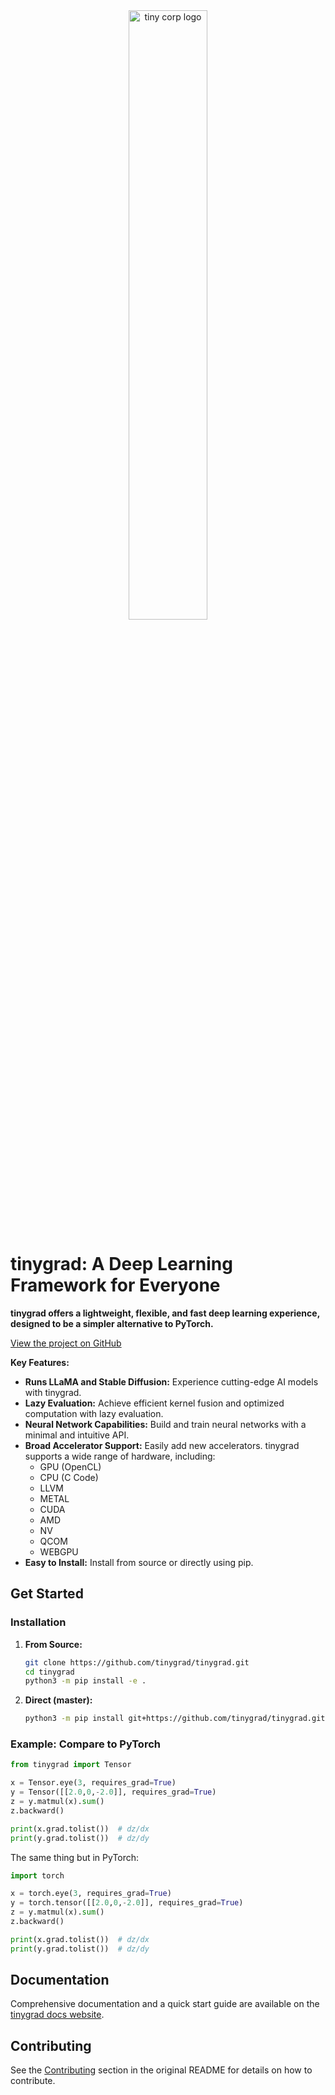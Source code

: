 <div align="center">

<picture>
  <source media="(prefers-color-scheme: light)" srcset="/docs/logo_tiny_light.svg">
  <img alt="tiny corp logo" src="/docs/logo_tiny_dark.svg" width="50%" height="50%">
</picture>

</div>

# tinygrad: A Deep Learning Framework for Everyone

**tinygrad offers a lightweight, flexible, and fast deep learning experience, designed to be a simpler alternative to PyTorch.**

[View the project on GitHub](https://github.com/tinygrad/tinygrad)

**Key Features:**

*   **Runs LLaMA and Stable Diffusion:** Experience cutting-edge AI models with tinygrad.
*   **Lazy Evaluation:** Achieve efficient kernel fusion and optimized computation with lazy evaluation.
*   **Neural Network Capabilities:** Build and train neural networks with a minimal and intuitive API.
*   **Broad Accelerator Support:** Easily add new accelerators. tinygrad supports a wide range of hardware, including:
    *   GPU (OpenCL)
    *   CPU (C Code)
    *   LLVM
    *   METAL
    *   CUDA
    *   AMD
    *   NV
    *   QCOM
    *   WEBGPU
*   **Easy to Install:** Install from source or directly using pip.

## Get Started

### Installation

1.  **From Source:**

    ```bash
    git clone https://github.com/tinygrad/tinygrad.git
    cd tinygrad
    python3 -m pip install -e .
    ```

2.  **Direct (master):**

    ```bash
    python3 -m pip install git+https://github.com/tinygrad/tinygrad.git
    ```

### Example: Compare to PyTorch
```python
from tinygrad import Tensor

x = Tensor.eye(3, requires_grad=True)
y = Tensor([[2.0,0,-2.0]], requires_grad=True)
z = y.matmul(x).sum()
z.backward()

print(x.grad.tolist())  # dz/dx
print(y.grad.tolist())  # dz/dy
```

The same thing but in PyTorch:
```python
import torch

x = torch.eye(3, requires_grad=True)
y = torch.tensor([[2.0,0,-2.0]], requires_grad=True)
z = y.matmul(x).sum()
z.backward()

print(x.grad.tolist())  # dz/dx
print(y.grad.tolist())  # dz/dy
```

## Documentation

Comprehensive documentation and a quick start guide are available on the [tinygrad docs website](https://docs.tinygrad.org/).

## Contributing

See the [Contributing](#contributing) section in the original README for details on how to contribute.